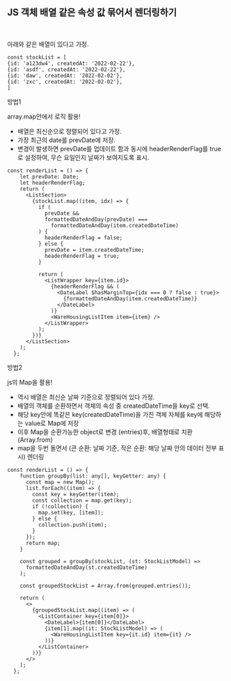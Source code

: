 ## JS 객체 배열 같은 속성 값 묶어서 렌더링하기
<br>

아래와 같은 배열이 있다고 가정.

```tsx
const stockList = [
{id: 'a123dw4', createdAt: '2022-02-22'}, 
{id: 'asdf', createdAt: '2022-02-22'}, 
{id: 'daw', createdAt: '2022-02-02'},
{id: 'zxc', createdAt: '2022-02-02'},
]
```

방법1

array.map안에서 로직 활용!

- 배열은 최신순으로 정렬되어 있다고 가정.
- 가장 최근의 date를 prevDate에 저장.
- 변경이 발생하면 prevDate를 업데이트 함과 동시에 headerRenderFlag를 true로 설정하여,
무슨 요일인지 날짜가 보여지도록 표시.

```tsx
const renderList = () => {
    let prevDate: Date;
    let headerRenderFlag;
    return (
      <ListSection>
        {stockList.map((item, idx) => {
          if (
            prevDate &&
            formattedDateAndDay(prevDate) ===
              formattedDateAndDay(item.createdDateTime)
          ) {
            headerRenderFlag = false;
          } else {
            prevDate = item.createdDateTime;
            headerRenderFlag = true;
          }

          return (
            <ListWrapper key={item.id}>
              {headerRenderFlag && (
                <DateLabel $hasMarginTop={idx === 0 ? false : true}>
                  {formattedDateAndDay(item.createdDateTime)}
                </DateLabel>
              )}
              <WareHousingListItem item={item} />
            </ListWrapper>
          );
        })}
      </ListSection>
    );
  };
```

방법2

js의 Map을 활용!

- 역시 배열은 최신순 날짜 기준으로 정렬되어 있다 가정.
- 배열의 객체를 순환하면서 객체의 속성 중 createdDateTime을 key로 선택.
- 해당 key안에 똑같은 key(createdDateTime)을 가진 객체 자체를 key에 해당하는 value로 Map에 저장
- 이후 Map을 순환가능한 object로 변경 (entries)후, 배열형태로 치환 (Array.from)
- map을 두번 돌면서 (큰 순환: 날짜 기준, 작은 순환: 해당 날짜 안의 데이터 전부 표시)  렌더링

```tsx
const renderList = () => {
    function groupBy(list: any[], keyGetter: any) {
      const map = new Map();
      list.forEach((item) => {
        const key = keyGetter(item);
        const collection = map.get(key);
        if (!collection) {
          map.set(key, [item]);
        } else {
          collection.push(item);
        }
      });
      return map;
    }

    const grouped = groupBy(stockList, (st: StockListModel) =>
      formattedDateAndDay(st.createdDateTime)
    );

    const groupedStockList = Array.from(grouped.entries());

    return (
      <>
        {groupedStockList.map((item) => (
          <ListContainer key={item[0]}>
            <DateLabel>{item[0]}</DateLabel>
            {item[1].map((it: StockListModel) => (
              <WareHousingListItem key={it.id} item={it} />
            ))}
          </ListContainer>
        ))}
      </>
    );
  };
```